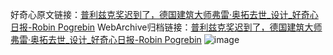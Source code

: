 好奇心原文链接：[普利兹克奖迟到了，德国建筑大师弗雷·奥拓去世_设计_好奇心日报-Robin Pogrebin](https://www.qdaily.com/articles/7305.html)
WebArchive归档链接：[普利兹克奖迟到了，德国建筑大师弗雷·奥拓去世_设计_好奇心日报-Robin Pogrebin](http://web.archive.org/web/20161001223245/http://www.qdaily.com:80/articles/7305.html)
![image](http://ww3.sinaimg.cn/large/007d5XDply1g3x0v2u9gyj30u0458e81)